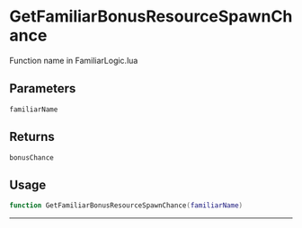 # GetFamiliarBonusResourceSpawnChance
Function name in FamiliarLogic.lua
## Parameters
`familiarName`
## Returns
`bonusChance`
## Usage
```lua
function GetFamiliarBonusResourceSpawnChance(familiarName)
```
---
